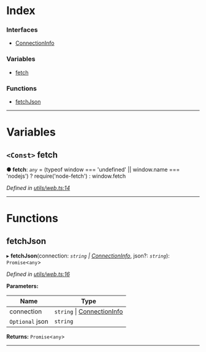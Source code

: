 

# Index

### Interfaces

* [ConnectionInfo](../interfaces/_utils_web_.connectioninfo.md)

### Variables

* [fetch](_utils_web_.md#fetch)

### Functions

* [fetchJson](_utils_web_.md#fetchjson)

---

# Variables

<a id="fetch"></a>

## `<Const>` fetch

**● fetch**: *`any`* =  (typeof window === 'undefined' || window.name === 'nodejs') ? require('node-fetch') : window.fetch

*Defined in [utils/web.ts:14](https://github.com/nearprotocol/nearlib/blob/4b8426b/src.ts/utils/web.ts#L14)*

___

# Functions

<a id="fetchjson"></a>

##  fetchJson

▸ **fetchJson**(connection: *`string` \| [ConnectionInfo](../interfaces/_utils_web_.connectioninfo.md)*, json?: *`string`*): `Promise`<`any`>

*Defined in [utils/web.ts:16](https://github.com/nearprotocol/nearlib/blob/4b8426b/src.ts/utils/web.ts#L16)*

**Parameters:**

| Name | Type |
| ------ | ------ |
| connection | `string` \| [ConnectionInfo](../interfaces/_utils_web_.connectioninfo.md) |
| `Optional` json | `string` |

**Returns:** `Promise`<`any`>

___

